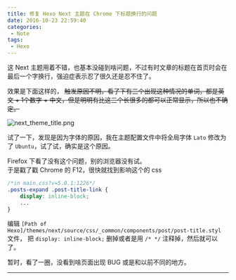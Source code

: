 ```yaml
---
title: 修复 Hexo Next 主题在 Chrome 下标题换行的问题
date: 2016-10-23 22:59:40
categories:
 - Note
tags:
 - Hexo
---
```

这 Next 主题用着不错，也基本没碰到啥问题，不过有时文章的标题在首页时会在最后一个字换行，强迫症表示忍了很久还是忍不住了。  

效果是下面这样的， <s>触发原因不明，看了下有三个出现这种情况的单词，都是英文 + 1个数字 + 中文，但是明明有比这三个长很多的都可以正常显示，所以也不确定。</s>  

![next_theme_title.png](https://m.nep.me/blog/post/p05-next-theme-title.png)

试了一下，发现是因为字体的原因，我在主题配置文件中将全局字体 `Lato` 修改为了 `Ubuntu`，试了试，确实是这个原因。

Firefox 下看了没有这个问题，别的浏览器没有试。  
于是戳了戳 Chrome 的 F12，很快就找到影响这个的 css

```css
/*in main.css?v=5.0.1:1226*/
.posts-expand .post-title-link {
    display: inline-block;
    ...
}
```

编辑 `[Path of Hexo]/themes/next/source/css/_common/components/post/post-title.styl` 文件， 把 `display: inline-block;` 删掉或者是用 `/* */` 注释掉，然后就可以了。  

暂时，看了一圈，没看到啥页面出现 BUG 或是和以前不同的地方。

---
